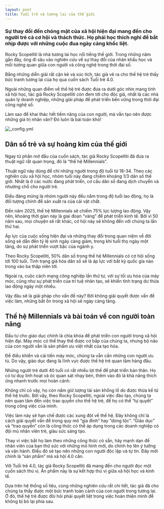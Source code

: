 ```yaml
---
layout: post
title: Tuổi trẻ và tương lai của thế giới
---
```


### Sự thay đổi đến chóng mặt của xã hội hiện đại mang đến cho người trẻ cả cơ hội và thách thức. Họ phải học thích nghi để bắt nhịp được với  những cuộc đua ngày càng khốc liệt.

Rocky Scopelliti là nhà tương lai học nổi tiếng thế giới. Trong những năm gần đây, ông đi sâu vào nghiên cứu về sự thay đổi của nhân khẩu học và mối tương quan giữa con người và công nghệ trong thời đại số.

Bằng những diễn giải rất cặn kẽ và xúc tích, tác giả vẽ ra cho thế hệ trẻ thấy bức tranh tương lai của họ qua cuốn sách Tuổi trẻ 4.0.

Ngoài những quan điểm về thế hệ trẻ được đưa ra dưới góc nhìn mang tính xã hội học, tác giả Rocky Scopelliti còn đem tới cho độc giả, nhất là các nhà quản lý doanh nghiệp, những giải pháp để phát triển bền vững trong thời đại công nghệ số.

Làm sao để khai thác hết tiềm năng của con người, mà vẫn tạo nên được những giá trị nhân văn? Đó luôn là bài toán khó!

![_config.yml](https://znews-photo.zadn.vn/w1024/Uploaded/ofh_cgkztmzt/2020_07_03/Mockup_2.jpg)

## Dân số trẻ và sự hoàng kim của thế giới

Ngay từ phần mở đầu của cuốn sách, tác giả Rocky Scopelliti đã đưa ra thuật ngữ rất quan trọng, đó là “thế hệ Millennials”.

Thuật ngữ này dùng để chỉ những người trong độ tuổi từ 18-34. Theo các nghiên cứu xã hội học, nhóm tuổi này đang chiếm khoảng 1/3 dân số thế giới. Nhất là ở các nước đang phát triển, cơ cấu dân số đang dịch chuyển và nhường chỗ cho người trẻ.

Điều đáng mừng là nhóm người này đều nằm trong độ tuổi lao động, họ là đối tượng chính để sản xuất ra của cải vật chất.

Đến năm 2025, thế hệ Millennials sẽ chiếm 75% lực lượng lao động. Vậy nên, khoảng thời gian này là giai đoạn “vàng” để phát triển kinh tế. Bởi vì 50 năm sau, mọi chuyện sẽ rất khác, cơ hội này sẽ không đến với chúng ta lần thứ hai.

Áp lực của cuộc sống hiện đại và những thay đổi trong quan niệm về đời sống sẽ dẫn đến tỷ lệ sinh ngày càng giảm, trong khi tuổi thọ ngày một tăng, do sự phát triển vượt bậc của ngành y.

Theo Rocky Scopelliti, 50% dân số trong thế hệ Millennials có cơ hội sống tới 100 tuổi. Tình trạng già hóa dân số sẽ là áp lực với bất kỳ quốc gia nào trong vào ba thập niên tới.

Ngoài ra, cuộc cách mạng công nghiệp lần thứ tư, với sự tối ưu hóa của máy móc, cũng như sự phát triển của trí tuệ nhân tạo, sẽ khiến tình trạng dư thừa lao động ngày một nhiều.

Vậy đâu sẽ là giải pháp cho vấn đề này? Bởi không giải quyết được vấn đề việc làm, những bất ổn trong xã hội sẽ ngày càng tăng.

## Thế hệ Millennials và bài toán về con người toàn năng

Đầu tư cho giáo dục chính là chìa khóa để phát triển con người trong xã hội hiện đại. Máy móc có thể thay thế được cơ bắp của chúng ta, nhưng bộ não của con người vẫn là sản phẩm ưu việt nhất của tạo hóa.

Để điều khiển và cải tiến máy móc, chúng ta vẫn cần những con người ưu tú. Do vậy, giáo dục đang là lĩnh vực được thế hệ trẻ quan tâm hàng đầu.

Những người trẻ dưới 40 tuổi có rất nhiều lợi thế để phát triển bản thân. Họ có tư duy linh hoạt và óc quan sát nhạy bén, thêm vào đó là khả năng thích ứng nhanh trước mọi hoàn cảnh.

Không chỉ có vậy, họ còn nắm giữ lượng tài sản khổng lồ do được thừa kế từ thế hệ trước. Bởi vậy, theo Rocky Scopelliti, ngoài việc đào tạo, chúng ta nên quan tâm đến việc trao quyền cho thế hệ trẻ, để họ có thể “tự quyết” trong công việc của mình.

Việc làm này sẽ hạn chế được các xung đột về thế hệ. Đây không chỉ là cách giải quyết vấn đề trong quy mô “gia đình” hay “dòng tộc”. “Giáo dục” và “trao quyền” còn là công thức có thể áp dụng trong các doanh nghiệp có đội mũ nhân viên trẻ, giàu sức sáng tạo.

Thay vì việc bắt họ làm theo những công thức có sẵn, hãy mạnh dạn để nhân viên của bạn thử sức với những mô hình mới, do chính họ lên ý tưởng và vận hành. Điều đó sẽ tạo nên những con người độc lập và tự tin. Đây mới chính là “sản phẩm” mà xã hội 4.0 cần.

Với Tuổi trẻ 4.0, tác giả Rocky Scopelliti đã mang đến cho người đọc một cuốn sách thú vị. Ấn phẩm này là sự kết hợp thú vị giữa xã hội học và kinh tế.

Dựa trên hệ thống số liệu, cùng những nghiên cứu rất chi tiết, tác giả đã cho chúng ta thấy được một bức tranh toàn cảnh của con người trong tương lai. Ở đó, thế hệ trẻ được đòi hỏi phải quyết liệt trong việc hoàn thiện mình để không bị bỏ lại phía sau.
